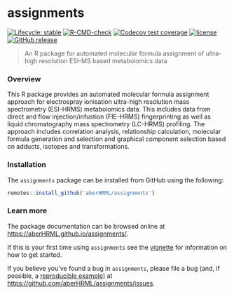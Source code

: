 # assignments

<!-- badges: start -->
[![Lifecycle: stable](https://img.shields.io/badge/lifecycle-stable-brightgreen.svg)](https://lifecycle.r-lib.org/articles/stages.html#stable)
[![R-CMD-check](https://github.com/aberHRML/assignments/actions/workflows/R-CMD-check.yaml/badge.svg)](https://github.com/aberHRML/assignments/actions/workflows/R-CMD-check.yaml)
[![Codecov test coverage](https://codecov.io/gh/aberHRML/assignments/branch/master/graph/badge.svg)](https://app.codecov.io/gh/aberHRML/assignments?branch=master)
[![license](https://img.shields.io/badge/license-GNU%20GPL%20v3.0-blue.svg)](https://github.com/aberHRML/assignments/blob/master/DESCRIPTION)
[![GitHub release](https://img.shields.io/github/release/aberHRML/assignments.svg)](https://GitHub.com/aberHRML/assignments/releases/)
<!-- badges: end -->
 
> An R package for automated molecular formula assignment of ultra-high resolution ESI-MS based metabolomics data

### Overview

This R package provides an automated molecular formula assignment approach for electrospray ionisation ultra-high resolution mass spectrometry (ESI-HRMS) metabolomics data. This includes data from direct and flow injection/infustion (FIE-HRMS) fingerprinting as well as liquid chromatography mass spectrometry (LC-HRMS) profiling. The approach includes correlation analysis, relationship calculation, molecular formula generation and selection and graphical component selection based on adducts, isotopes and transformations.

### Installation

The `assignments` package can be installed from GitHub using the
following:

``` r
remotes::install_github('aberHRML/assignments')
```

### Learn more

The package documentation can be browsed online at
<https://aberHRML.github.io/assignments/>.

If this is your first time using `assignments` see the
[vignette](https://aberhrml.github.io/assignments/articles/assignments.html) for information on how to get started.

If you believe you’ve found a bug in `assignments`, please file a bug (and, if possible, a [reproducible example](https://reprex.tidyverse.org)) at
<https://github.com/aberHRML/assignments/issues>.
